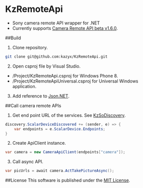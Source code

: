 KzRemoteApi
=============
- Sony camera remote API wrapper for .NET
- Currently supports [Camera Remote API beta v1.6.0](https://developer.sony.com/develop/cameras/).

##Build
1. Clone repository.
 ``` bash
 git clone git@github.com:kazyx/KzRemoteApi.git
 ```

2. Open csproj file by Visual Studio.
 - /Project/KzRemoteApi.csproj for Windows Phone 8.
 - /Project/KzRemoteApiUniversal.csproj for Universal Windows application.

3. Add reference to [Json.NET](https://github.com/JamesNK/Newtonsoft.Json).

##Call camera remote APIs
1. Get end point URL of the services. See [KzSoDiscovery](https://github.com/kazyx/KzSoDiscovery).
 ``` cs
 discovery.ScalarDeviceDiscovered += (sender, e) => {
     var endpoints = e.ScalarDevice.Endpoints;
 }
 ```

2. Create ApiClient instance.
 ``` cs
 var camera = new CameraApiClient(endpoints["camera"]);
 ```

3. Call async API.
 ``` cs
 var picUrls = await camera.ActTakePictureAsync();
 ```

##License
This software is published under the [MIT License](http://opensource.org/licenses/mit-license).
